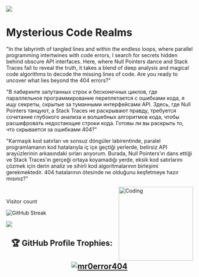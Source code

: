 [![](https://img.shields.io/github/followers/mr0error404?style=social)](https://github.com/login?return_to=%2Fmr0error404)  
   

# Mysterious Code Realms


"In the labyrinth of tangled lines and within the endless loops, where parallel programming intertwines with code errors, I search for secrets hidden behind obscure API interfaces. Here, where Null Pointers dance and Stack Traces fail to reveal the truth, it takes a blend of deep analysis and magical code algorithms to decode the missing lines of code. Are you ready to uncover what lies beyond the 404 errors?" 


"В лабиринте запутанных строк и бесконечных циклов, где параллельное программирование переплетается с ошибками кода, я ищу секреты, скрытые за туманными интерфейсами API. Здесь, где Null Pointers танцуют, а Stack Traces не раскрывают правду, требуется сочетание глубокого анализа и волшебных алгоритмов кода, чтобы расшифровать недостающие строки кода. Готовы ли вы раскрыть то, что скрывается за ошибками 404?"


"Karmaşık kod satırları ve sonsuz döngüler labirentinde, paralel programlamanın kod hatalarıyla iç içe geçtiği yerlerde, belirsiz API arayüzlerinin arkasındaki sırları arıyorum. Burada, Null Pointers’ın dans ettiği ve Stack Traces’ın gerçeği ortaya koyamadığı yerde, eksik kod satırlarını çözmek için derin analiz ve sihirli kod algoritmalarının birleşimi gerekmektedir. 404 hatalarının ötesinde ne olduğunu keşfetmeye hazır mısınız?"   




 






<img align="right" alt="Coding" width="200" src="https://media.giphy.com/media/v1.Y2lkPTc5MGI3NjExcGF5NHVtNmI0bGlxdXNwaXY0eW5ybzJoZmt2Nzg4bWwxOG1sNHoyOCZlcD12MV9naWZzX3NlYXJjaCZjdD1n/bGgsc5mWoryfgKBx1u/giphy.gif"><br>


Visitor count<br>

![GitHub Streak](https://profile-counter.glitch.me/mr0error404/count.svg)

   
![](https://komarev.com/ghpvc/?username=mr0error404&style=for-the-badge)           

<h2 align="center">🏆 GitHub Profile Trophies:<h2>
<p align="center">
 <a href="https://github.com/ryo-ma/github-profile-trophy"><img src="https://github-profile-trophy.vercel.app/?username=mr0error404&theme=algolia" alt="mr0error404" /></a> </p>

